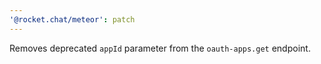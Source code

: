 ```yaml
---
'@rocket.chat/meteor': patch
---
```


Removes deprecated `appId` parameter from the `oauth-apps.get` endpoint.

